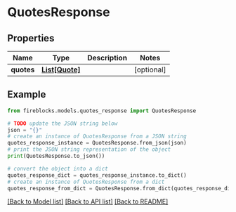 # QuotesResponse


## Properties

Name | Type | Description | Notes
------------ | ------------- | ------------- | -------------
**quotes** | [**List[Quote]**](Quote.md) |  | [optional] 

## Example

```python
from fireblocks.models.quotes_response import QuotesResponse

# TODO update the JSON string below
json = "{}"
# create an instance of QuotesResponse from a JSON string
quotes_response_instance = QuotesResponse.from_json(json)
# print the JSON string representation of the object
print(QuotesResponse.to_json())

# convert the object into a dict
quotes_response_dict = quotes_response_instance.to_dict()
# create an instance of QuotesResponse from a dict
quotes_response_from_dict = QuotesResponse.from_dict(quotes_response_dict)
```
[[Back to Model list]](../README.md#documentation-for-models) [[Back to API list]](../README.md#documentation-for-api-endpoints) [[Back to README]](../README.md)



